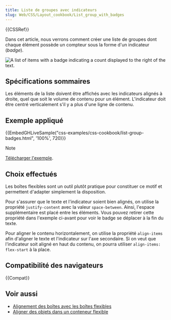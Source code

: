 ```yaml
---
title: Liste de groupes avec indicateurs
slug: Web/CSS/Layout_cookbook/List_group_with_badges
---
```


{{CSSRef}}

Dans cet article, nous verrons comment créer une liste de groupes dont chaque élément possède un compteur sous la forme d'un indicateur (_badge_).

![A list of items with a badge indicating a count displayed to the right of the text.](list-group-badges.png)

## Spécifications sommaires

Les éléments de la liste doivent être affichés avec les indicateurs alignés à droite, quel que soit le volume de contenu pour un élément. L'indicateur doit être centré verticalement s'il y a plus d'une ligne de contenu.

## Exemple appliqué

{{EmbedGHLiveSample("css-examples/css-cookbook/list-group-badges.html", '100%', 720)}}

> [!NOTE]
> [Télécharger l'exemple](https://github.com/mdn/css-examples/blob/master/css-cookbook/list-group-badges--download.html).

## Choix effectués

Les boîtes flexibles sont un outil plutôt pratique pour constituer ce motif et permettent d'adapter simplement la disposition.

Pour s'assurer que le texte et l'indicateur soient bien alignés, on utilise la propriété `justify-content` avec la valeur `space-between`. Ainsi, l'espace supplémentaire est placé entre les éléments. Vous pouvez retirer cette propriété dans l'exemple ci-avant pour voir le badge se déplacer à la fin du texte.

Pour aligner le contenu horizontalement, on utilise la propriété `align-items` afin d'aligner le texte et l'indicateur sur l'axe secondaire. Si on veut que l'indicateur soit aligné en haut du contenu, on pourra utiliser `align-items: flex-start` à la place.

## Compatibilité des navigateurs

{{Compat}}

## Voir aussi

- [Alignement des boîtes avec les boîtes flexibles](/fr/docs/Web/CSS/CSS_box_alignment/Box_alignment_in_flexbox)
- [Aligner des objets dans un conteneur flexible](/fr/docs/Web/CSS/CSS_flexible_box_layout/Aligning_items_in_a_flex_container)

